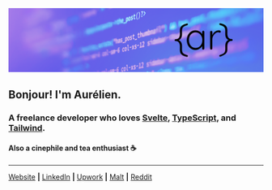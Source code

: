 [![banner][banner]][website]

## Bonjour! I'm Aurélien.

### A freelance developer who loves [Svelte][svelte], [TypeScript][typescript], and [Tailwind][tailwind].

#### Also a cinephile and tea enthusiast ☕

---

[Website][website] **|** [LinkedIn][linkedin] **|** [Upwork][upwork] **|** [Malt][malt] **|** [Reddit][reddit]

[banner]: https://raw.githubusercontent.com/aurelienrichard/aurelienrichard/main/banner-v2.png
[typescript]: https://www.typescriptlang.org
[svelte]: https://svelte.dev
[tailwind]: https://tailwindcss.com
[website]: https://aurelienrichard.com
[linkedin]: https://www.linkedin.com/in/aurelienrichard
[malt]: https://www.malt.fr/profile/arichard
[upwork]: https://www.upwork.com/freelancers/~014cbe97ff447cb43d
[reddit]: https://www.reddit.com/user/aurelienrichard
